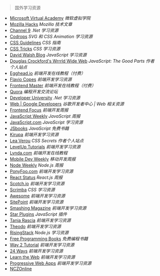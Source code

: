 > 国外学习资源

+ [Microsoft Virtual Academy](https://mva.microsoft.com/) _微软虚拟学院_
+ [Mozilla Hacks](https://hacks.mozilla.org/articles/) _Mozilla 技术文章_
+ [Channel 9](https://channel9.msdn.com/) _.Net 学习资源_
+ [Codrops](https://tympanus.net/codrops/) _SVG 和 CSS Animation 学习资源_
+ [CSS Guidelines](https://cssguidelin.es/) _CSS 指南_
+ [CSS Tricks](https://css-tricks.com/) _CSS 学习资源_
+ [David Walsh Blog](https://davidwalsh.name/) _JavaScript 学习资源_
+ [Douglas Crockford's Wrrrld Wide Web](http://www.crockford.com/) _JavaScript: The Good Parts 作者个人站点_
+ [Egghead.io](https://egghead.io/) _前端开发在线教程（付费）_
+ [Flavio Copes](https://flaviocopes.com/) _前端开发学习资源_
+ [Frontend Master](https://frontendmasters.com/) _前端开发在线教程（付费）_
+ [Quora](https://www.quora.com/) _编程开发交流论坛_
+ [Developer University](https://www.devu.com/) _.Net 学习资源_
+ [Web | Google Developers](https://developers.google.com/web/) _谷歌开发者中心 | Web 相关资源_
+ [Frontend Focus](https://frontendfoc.us/) _前端开发周报_
+ [JavaScript Weekly](http://javascriptweekly.com/) _JavaScript 周报_
+ [JavaScript.com](https://www.javascript.com/) _JavaScript 学习资源_
+ [JSbooks](https://jsbooks.revolunet.com/) _JavaScript 免费书籍_
+ [Kirupa](https://www.kirupa.com/) _前端开发学习资源_
+ [Lea Verou](http://lea.verou.me/) _CSS Secrets 作者个人站点_
+ [LevelUp Tutorials](https://leveluptutorials.com/) _前端开发学习资源_
+ [Lynda.com](https://www.lynda.com/) _前端开发在线教程_
+ [Mobile Dev Weekly](https://mobiledevweekly.com/) _移动开发周报_
+ [Node Weekly](https://nodeweekly.com/) _Node.js 周报_
+ [PonyFoo.com](https://ponyfoo.com/) _前端开发学习资源_
+ [React Status](https://react.statuscode.com/) _React.js 周报_
+ [Scotch.io](https://scotch.io/) _前端开发学习资源_
+ [Scrimba](https://scrimba.com/) _CSS 学习资源_
+ [Awesome](https://github.com/sindresorhus/awesome) _前端开发学习资源_
+ [SitePoint](http://www.sitepoint.com/) _前端开发学习资源_
+ [Smashing Magazine](https://www.smashingmagazine.com/) _前端开发学习资源_
+ [Star Plugins](http://www.starplugins.com/) _JavaScript 插件_
+ [Tania Rascia](https://www.taniarascia.com/) _前端开发学习资源_
+ [Theodo](http://blog.theodo.fr/category/programming/) _前端开发学习资源_
+ [RisingStack](https://blog.risingstack.com/) _Node.js 学习资源_
+ [Free Programming Books](https://github.com/EbookFoundation/free-programming-books) _免费编程书籍_
+ [Way 2 Tutorial](http://way2tutorial.com/) _前端开发学习资源_
+ [24 Ways](https://24ways.org/) _前端开发学习资源_
+ [Learn the Web](https://learn-the-web.algonquindesign.ca/) _前端开发学习资源_
+ [Progressive Web Apps](http://webagility.com/) _前端开发学习资源_
+ [NCZOnline](https://www.nczonline.net/index.html)